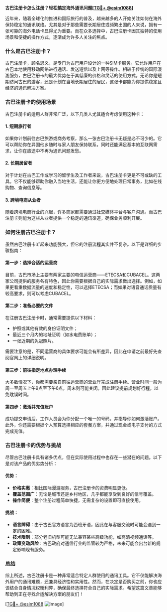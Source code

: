 **古巴注册卡怎么注册？轻松搞定海外通讯问题[[TG💪+ @esim1088](https://t.me/s/esim1088)]**

近年来，随着全球化的推进和国际旅行的普及，越来越多的人开始关注如何在海外保持稳定的通讯联络。尤其是对于那些需要长期居住或频繁出国的人来说，拥有一张可靠的海外电话卡显得尤为重要。而在众多选择中，古巴注册卡因其独特的使用场景和便捷的操作方式，逐渐成为许多人关注的焦点。

### 什么是古巴注册卡？

古巴注册卡，顾名思义，是专门为古巴用户设计的一种SIM卡服务。它允许用户在古巴本地使用移动网络进行通话、发送短信以及上网等操作。相较于传统的国际漫游服务，古巴注册卡的最大优势在于其低廉的价格和灵活的使用方式。无论你是短期访问古巴的游客，还是计划在当地长期居住的居民，这张卡都能为你提供稳定且经济的通讯解决方案。

### 古巴注册卡的使用场景

古巴注册卡的适用人群非常广泛，以下几类人尤其适合考虑使用这种卡：

#### 1. **短期旅行者**
如果你计划前往古巴旅游或商务考察，那么一张古巴注册卡无疑是必不可少的。它可以帮助你在异国他乡随时与家人朋友保持联系，同时还能满足基本的互联网需求，让你在旅途中不再为通讯问题发愁。

#### 2. **长期居留者**
对于计划在古巴工作或学习的留学生及工作者来说，古巴注册卡更是不可或缺的工具。它不仅能够帮助你融入当地生活，还能让你更方便地处理日常事务，比如在线购物、查询信息等。

#### 3. **跨境电商从业者**
随着跨境电商行业的兴起，许多商家都需要通过社交媒体平台与客户沟通。而古巴注册卡则能为这些从业者提供一个稳定的通讯渠道，确保业务顺利开展。

### 如何注册古巴注册卡？

虽然古巴注册卡听起来功能强大，但它的注册流程其实并不复杂。以下是详细的步骤指南：

#### 第一步：选择合适的运营商
目前，古巴市场上主要有两家主要的电信运营商——ETECSA和CUBACEL。这两家公司提供的服务各有特色，因此你需要根据自己的实际需求做出选择。例如，如果更看重数据流量的速度和稳定性，可以选择ETECSA；而如果对语音通话质量有较高要求，则可以考虑CUBACEL。

#### 第二步：准备必要的文件
在注册古巴注册卡时，通常需要提供以下材料：
- 护照或其他有效的身份证明文件；
- 最近三个月内的地址证明（如水电费账单）；
- 一张近期的免冠照片。

需要注意的是，不同运营商的具体要求可能会有所差异，因此在申请之前最好先查阅官网上的详细说明。

#### 第三步：前往指定地点办理手续
大多数情况下，你都需要亲自前往运营商的营业厅完成注册手续。营业时间一般为周一至周五上午9点至下午6点，周末则可能关闭。因此建议提前规划好行程，以免耽误时间。

#### 第四步：激活并充值账户
成功提交申请后，工作人员会为你分配一个唯一的号码，并指导你如何激活账户。此外，你还需要根据个人预算选择相应的套餐方案，并通过现金或电子支付的方式完成充值。

### 古巴注册卡的优势与挑战

尽管古巴注册卡具有诸多优点，但在实际使用过程中也存在一些潜在的问题。以下是对该产品的优劣势分析：

#### 优势：
- **价格实惠**：相比国际漫游服务，古巴注册卡的资费明显更低。
- **覆盖范围广**：无论是城市还是乡村地区，几乎都能享受到良好的信号覆盖。
- **操作简便**：整个注册过程简单快捷，无需复杂的设置即可直接使用。

#### 挑战：
- **语言障碍**：由于古巴官方语言为西班牙语，因此在与客服交流时可能会遇到一定的困难。
- **技术限制**：部分老旧机型可能无法兼容某些高级功能，如高清视频通话等。
- **政策变动风险**：古巴政府对通信行业的监管较为严格，未来可能会出台新的规定影响现有服务。

### 总结

综上所述，古巴注册卡是一种非常适合特定人群使用的通讯工具。它不仅能解决海外用户的通讯难题，还兼具经济性和实用性。然而，在决定是否购买之前，你也应该结合自身情况权衡利弊，确保最终选择符合自己的实际需求。希望这篇文章能够帮助到正在寻找合适解决方案的朋友们！

[[TG💪+ @esim1088](https://t.me/s/esim1088) ![Image](https://i.postimg.cc/4NQfJmqS/Snipaste-2025-05-13-00-14-12.png)]